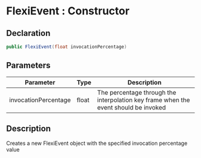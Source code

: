 # FlexiEvent : Constructor
## Declaration
```cs
public FlexiEvent(float invocationPercentage)
```

## Parameters
| Parameter | Type | Description |
| - | - | - |
| invocationPercentage | float | The percentage through the interpolation key frame when the event should be invoked |

## Description
Creates a new FlexiEvent object with the specified invocation percentage value
